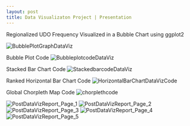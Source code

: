 ```yaml
---
layout: post
title: Data Visualizaton Project | Presentation
---
```

Regionalized UDO Frequency Visualized in a Bubble Chart using ggplot2

![BubblePlotGraphDataViz](/images/BubblePlotGraphDataViz.png)

Bubble Plot Code
![BubbleplotcodeDataViz](/images/BubbleplotcodeDataViz.PNG)

Stacked Bar Chart Code
![StackedbarcodeDataViz](/images/StackedbarcodeDataViz.PNG)

Ranked Horizontal Bar Chart Code
![HorizontalBarChartDataVizCode](/images/HorizontalBarChartDataVizCode.PNG)

Global Chorpleth Map Code
![chorplethcode](/images/chorplethcode.PNG)

![PostDataVizReport_Page_1](/images/PostDataVizReport_Page_1.jpg)
![PostDataVizReport_Page_2](/images/PostDataVizReport_Page_2.jpg)
![PostDataVizReport_Page_3](/images/PostDataVizReport_Page_3.jpg)
![PostDataVizReport_Page_4](/images/PostDataVizReport_Page_4.jpg)
![PostDataVizReport_Page_5](/images/PostDataVizReport_Page_5.jpg)

